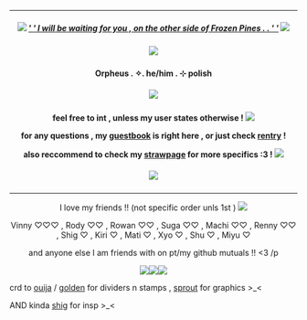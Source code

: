 ***
<h5 align="center">
  
<img src="https://goldenkamuy.crd.co/assets/images/gallery25/4f5edec0.gif?v=53e72adc"/> [' ' I will be waiting for you , on the other side of Frozen Pines . . ' '](https://open.spotify.com/track/486MJ1Z8KZyJef7SOXRkOH?si=d1a85a69caed4823) <img src="https://goldenkamuy.crd.co/assets/images/gallery25/4f5edec0.gif?v=53e72adc"/>
<h5 align="center">
<img src="https://goldenkamuy.crd.co/assets/images/gallery03/4c142cf3.png?v=53e72adc"/>
</h5>  

<h4 align="center">
Orpheus . ✧. he/him . ⊹ polish
</h4> 
<h5 align="center">
<img src="https://media.discordapp.net/attachments/1010223180603994204/1214250537952743426/tumblr_2477159694d3bffb6a422a6938283192_f32d3434_1280_1.png?ex=65f86def&is=65e5f8ef&hm=7fdb8566c46ab2cfd1287ba388f7d2e6cb89fcc5969eb49aa3fd62c5177ff76c&=&format=webp&quality=lossless"/>
</h5>  
<h4 align="center">

feel free to int , unless my user states otherwise ! <img src="https://goldenkamuy.crd.co/assets/images/gallery26/4307b50e.gif?v=53e72adc"/>

for any questions , my [guestbook](https://ovrpheus.123guestbook.com/) is right here , or just check [rentry](https://rentry.co/biilian) !

also reccommend to check my [strawpage](https://wipyay.straw.page/) for more specifics :3 ! <img src="https://goldenkamuy.crd.co/assets/images/gallery25/c7b5add9.png?v=53e72adc"/>
</h4> 

<h5 align="center">
<img src="https://goldenkamuy.crd.co/assets/images/gallery03/4c142cf3.png?v=53e72adc"/>
</h5>  

***
<p align = "center">
I love my friends !! (not specific order unls 1st ) <img src="https://goldenkamuy.crd.co/assets/images/gallery25/bb497642.png?v=53e72adc"/>
<p>
<p align = "center">
Vinny ♡♡♡ , Rody ♡♡ , Rowan ♡♡ , Suga ♡♡ , Machi ♡♡ , Renny ♡♡ , Shig ♡ , Kiri ♡ , Mati ♡ , Xyo ♡ , Shu ♡ , Miyu ♡ 
<p>
<p align = "center">
and anyone else I am friends with on pt/my github mutuals !! <3 /p
<p>
<p align ="center">
<img src="https://goldenkamuy.crd.co/assets/images/gallery53/37c339c8.png?v=53e72adc"/><img src="https://goldenkamuy.crd.co/assets/images/gallery46/42989d1f.png?v=53e72adc"/><img src="https://goldenkamuy.crd.co/assets/images/gallery53/37c339c8.png?v=53e72adc"/>
</h5>  
</p>

crd to [ouija](https://ouija.crd.co/#) / [golden](https://goldenkamuy.crd.co/#small) for dividers n stamps , [sprout](https://www.tumblr.com/sproutsrebirth) for graphics >_<

AND kinda [shig](https://github.com/neuvilIette) for insp >_<
